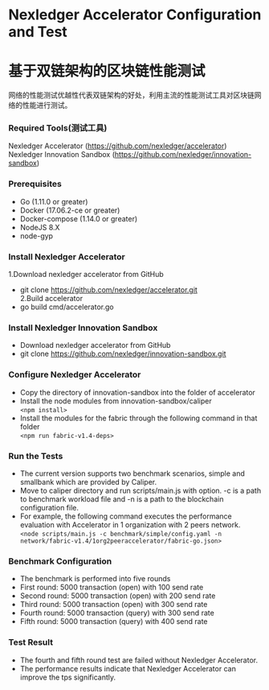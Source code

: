 Nexledger Accelerator Configuration and Test
=
基于双链架构的区块链性能测试
==
网络的性能测试优越性代表双链架构的好处，利用主流的性能测试工具对区块链网络的性能进行测试。  

### Required Tools(测试工具)

Nexledger Accelerator (https://github.com/nexledger/accelerator)  
Nexledger Innovation Sandbox (https://github.com/nexledger/innovation-sandbox)


### Prerequisites

* Go (1.11.0 or greater)  
* Docker (17.06.2-ce or greater)  
* Docker-compose (1.14.0 or greater)  
* NodeJS 8.X  
* node-gyp  

### Install Nexledger Accelerator 

1.Download nexledger accelerator from GitHub  
* git clone https://github.com/nexledger/accelerator.git  
2.Build accelerator  
* go build cmd/accelerator.go  

### Install Nexledger Innovation Sandbox  
* Download nexledger accelerator from GitHub  
* git clone https://github.com/nexledger/innovation-sandbox.git  

### Configure Nexledger Accelerator   
* Copy the directory of innovation-sandbox into the folder of accelerator  
* Install the node modules from innovation-sandbox/caliper  
          `<npm install>`
* Install the modules for the fabric through the following command in that folder  
          `<npm run fabric-v1.4-deps>`  
### Run the Tests  

* The current version supports two benchmark scenarios, simple and smallbank which are provided by Caliper.  
* Move to caliper directory and run scripts/main.js with option. -c is a path to benchmark workload file and -n is a path to the blockchain configuration file.  
* For example, the following command executes the performance evaluation with Accelerator in 1 organization with 2 peers network.  
`<node scripts/main.js -c benchmark/simple/config.yaml -n network/fabric-v1.4/1org2peeraccelerator/fabric-go.json>`  

### Benchmark Configuration  

* The benchmark is performed into five rounds  
* First round: 5000 transaction (open) with 100 send rate  
* Second round: 5000 transaction (open) with 200 send rate  
* Third round: 5000 transaction (open) with 300 send rate  
* Fourth round: 5000 transaction (query) with 300 send rate  
* Fifth round: 5000 transaction (query) with 400 send rate  

### Test Result  

* The fourth and fifth round test are failed without Nexledger Accelerator.  
* The performance results indicate that Nexledger Accelerator can improve the tps significantly.














